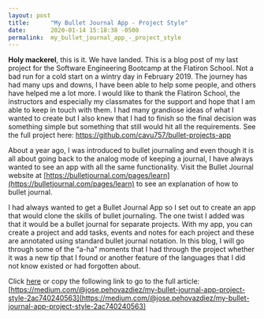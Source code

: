 ```yaml
---
layout: post
title:      "My Bullet Journal App - Project Style"
date:       2020-01-14 15:18:38 -0500
permalink:  my_bullet_journal_app_-_project_style
---
```


**Holy mackerel**, this is it. We have landed. This is a blog post of my last project for the Software Engineering Bootcamp at the Flatiron School. Not a bad run for a cold start on a wintry day in February 2019. The journey has had many ups and downs, I have been able to help some people, and others have helped me a lot more. I would like to thank the Flatiron School, the instructors and especially my classmates for the support and hope that I am able to keep in touch with them. I had many grandiose ideas of what I wanted to create but I also knew that I had to finish so the final decision was something simple but something that still would hit all the requirements. See the full project here: https://github.com/cavu757/bullet-projects-app

About a year ago, I was introduced to bullet journaling and even though it is all about going back to the analog mode of keeping a journal, I have always wanted to see an app with all the same functionality. Visit the Bullet Journal website at [https://bulletjournal.com/pages/learn](https://bulletjournal.com/pages/learn) to see an explanation of how to bullet journal.

I had always wanted to get a Bullet Journal App so I set out to create an app that would clone the skills of bullet journaling. The one twist I added was that it would be a bullet journal for separate projects. With my app, you can create a project and add tasks, events and notes for each project and these are annotated using standard bullet journal notation. In this blog, I will go through some of the “a-ha” moments that I had through the project whether it was a new tip that I found or another feature of the languages that I did not know existed or had forgotten about.  

Click [here]( https://medium.com/@jose.pehovazdiez/my-bullet-journal-app-project-style-2ac740240563) or copy the following link to go to the full article: [https://medium.com/@jose.pehovazdiez/my-bullet-journal-app-project-style-2ac740240563](https://medium.com/@jose.pehovazdiez/my-bullet-journal-app-project-style-2ac740240563)
